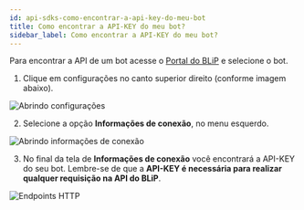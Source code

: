 ```yaml
---
id: api-sdks-como-encontrar-a-api-key-do-meu-bot
title: Como encontrar a API-KEY do meu bot?
sidebar_label: Como encontrar a API-KEY do meu bot?
---
```


Para encontrar a API de um bot acesse o [Portal do BLiP](https://portal.blip.ai) e selecione o bot.

1. Clique em configurações no canto superior direito (conforme imagem abaixo).

![Abrindo configurações](/img/practice/api-http-sdks/api-http-sdks-como-encontrar-a-api-key-do-meu-bot-1.png)

2. Selecione a opção **Informações de conexão**, no menu esquerdo.

![Abrindo informações de conexão](/img/practice/api-http-sdks/api-http-sdks-como-encontrar-a-api-key-do-meu-bot-2.png)

3. No final da tela de **Informações de conexão** você encontrará a API-KEY do seu bot. Lembre-se de que a **API-KEY é necessária para realizar qualquer requisição na API do BLiP**.

![Endpoints HTTP](/img/practice/api-http-sdks/api-http-sdks-como-encontrar-a-api-key-do-meu-bot-3.png)